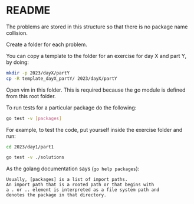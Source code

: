 # README

The problems are stored in this structure so that there is no package name collision.

Create a folder for each problem.

You can copy a template to the folder for an exercise for day X and part Y, by doing:

```sh
mkdir -p 2023/dayX/partY
cp -R template_dayX_partY/ 2023/dayX/partY
```

Open vim in this folder. This is required because the go module is defined from this root folder.

To run tests for a particular package do the following:

```sh
go test -v [packages]
```

For example, to test the code, put yourself inside the exercise folder and run:

```sh
cd 2023/day1/part1

go test -v ./solutions
```

As the golang documentation says (`go help packages`):

```
Usually, [packages] is a list of import paths.
An import path that is a rooted path or that begins with
a . or .. element is interpreted as a file system path and
denotes the package in that directory.
```
